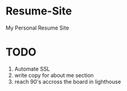 # Resume-Site
My Personal Resume Site

# TODO
1. Automate SSL
2. write copy for about me section
3. reach 90's accross the board in lighthouse 
